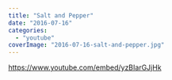 ```yaml
---
title: "Salt and Pepper"
date: "2016-07-16"
categories: 
  - "youtube"
coverImage: "2016-07-16-salt-and-pepper.jpg"
---
```


https://www.youtube.com/embed/yzBIarGJjHk
